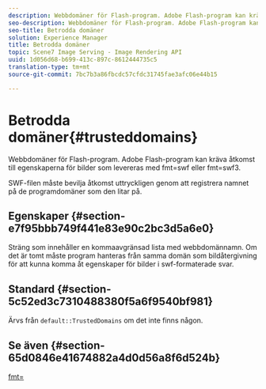 ```yaml
---
description: Webbdomäner för Flash-program. Adobe Flash-program kan kräva åtkomst till egenskaperna för bilder som levereras med fmt=swf eller fmt=swf3.
seo-description: Webbdomäner för Flash-program. Adobe Flash-program kan kräva åtkomst till egenskaperna för bilder som levereras med fmt=swf eller fmt=swf3.
seo-title: Betrodda domäner
solution: Experience Manager
title: Betrodda domäner
topic: Scene7 Image Serving - Image Rendering API
uuid: 1d056d68-b699-413c-897c-8612444735c5
translation-type: tm+mt
source-git-commit: 7bc7b3a86fbcdc57cfdc31745fae3afc06e44b15

---
```



# Betrodda domäner{#trusteddomains}

Webbdomäner för Flash-program. Adobe Flash-program kan kräva åtkomst till egenskaperna för bilder som levereras med fmt=swf eller fmt=swf3.

SWF-filen måste bevilja åtkomst uttryckligen genom att registrera namnet på de programdomäner som den litar på.

## Egenskaper {#section-e7f95bbb749f441e83e90c2bc3d5a6e0}

Sträng som innehåller en kommaavgränsad lista med webbdomännamn. Om det är tomt måste program hanteras från samma domän som bildåtergivning för att kunna komma åt egenskaper för bilder i swf-formaterade svar.

## Standard {#section-5c52ed3c7310488380f5a6f9540bf981}

Ärvs från `default::TrustedDomains` om det inte finns någon.

## Se även {#section-65d0846e41674882a4d0d56a8f6d524b}

[fmt=](../../../../../is-api/http-ref/image-serving-api-ref/c-http-protocol-reference/c-command-reference/r-is-http-fmt.md#reference-cdf10043423b45ba9fe15157fb3ae37a)
